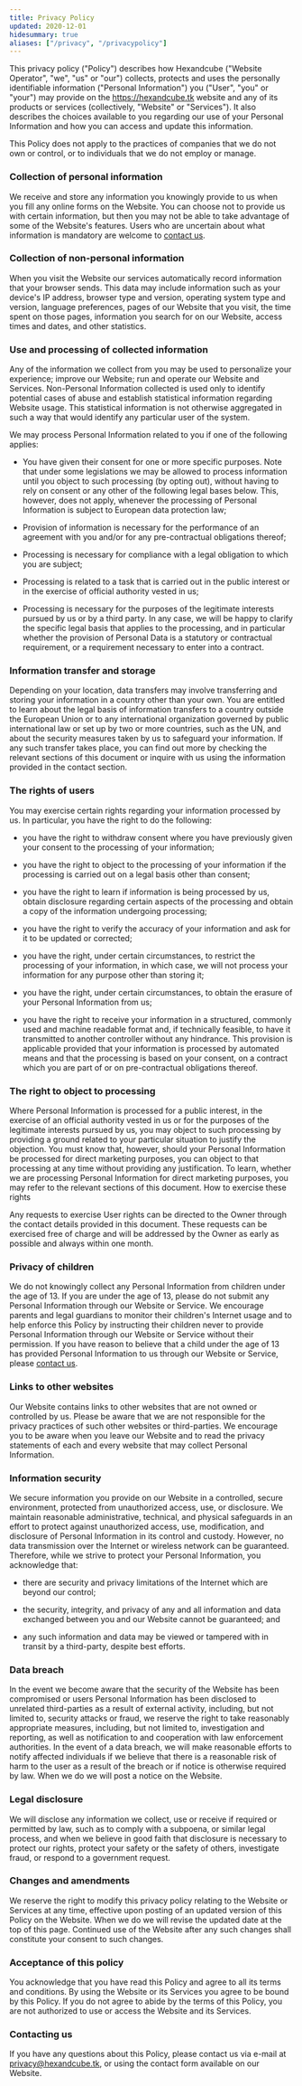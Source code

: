 ```yaml
---
title: Privacy Policy
updated: 2020-12-01
hidesummary: true
aliases: ["/privacy", "/privacypolicy"]
---
```


This privacy policy ("Policy") describes how Hexandcube ("Website Operator", "we", "us" or "our") collects, protects and uses the personally identifiable information ("Personal Information") you ("User", "you" or "your") may provide on the https://hexandcube.tk website and any of its products or services (collectively, "Website" or "Services"). It also describes the choices available to you regarding our use of your Personal Information and how you can access and update this information. 

This Policy does not apply to the practices of companies that we do not own or control, or to individuals that we do not employ or manage.


### Collection of personal information

We receive and store any information you knowingly provide to us when you fill any online forms on the Website. You can choose not to provide us with certain information, but then you may not be able to take advantage of some of the Website's features. Users who are uncertain about what information is mandatory are welcome to [contact us](#contacting-us).


### Collection of non-personal information

When you visit the Website our services automatically record information that your browser sends. This data may include information such as your device's IP address, browser type and version, operating system type and version, language preferences, pages of our Website that you visit, the time spent on those pages, information you search for on our Website, access times and dates, and other statistics. 


### Use and processing of collected information

Any of the information we collect from you may be used to personalize your experience; improve our Website; run and operate our Website and Services. Non-Personal Information collected is used only to identify potential cases of abuse and establish statistical information regarding Website usage. This statistical information is not otherwise aggregated in such a way that would identify any particular user of the system.

We may process Personal Information related to you if one of the following applies: 

- You have given their consent for one or more specific purposes. Note that under some legislations we may be allowed to process information until you object to such processing (by opting out), without having to rely on consent or any other of the following legal bases below. This, however, does not apply, whenever the processing of Personal Information is subject to European data protection law; 

- Provision of information is necessary for the performance of an agreement with you and/or for any pre-contractual obligations thereof; 

- Processing is necessary for compliance with a legal obligation to which you are subject; 

- Processing is related to a task that is carried out in the public interest or in the exercise of official authority vested in us; 

- Processing is necessary for the purposes of the legitimate interests pursued by us or by a third party. In any case, we will be happy to clarify the specific legal basis that applies to the processing, and in particular whether the provision of Personal Data is a statutory or contractual requirement, or a requirement necessary to enter into a contract. 


### Information transfer and storage

Depending on your location, data transfers may involve transferring and storing your information in a country other than your own. You are entitled to learn about the legal basis of information transfers to a country outside the European Union or to any international organization governed by public international law or set up by two or more countries, such as the UN, and about the security measures taken by us to safeguard your information. If any such transfer takes place, you can find out more by checking the relevant sections of this document or inquire with us using the information provided in the contact section.


### The rights of users

You may exercise certain rights regarding your information processed by us. In particular, you have the right to do the following: 

- you have the right to withdraw consent where you have previously given your consent to the processing of your information; 

- you have the right to object to the processing of your information if the processing is carried out on a legal basis other than consent; 

- you have the right to learn if information is being processed by us, obtain disclosure regarding certain aspects of the processing and obtain a copy of the information undergoing processing; 

- you have the right to verify the accuracy of your information and ask for it to be updated or corrected; 

- you have the right, under certain circumstances, to restrict the processing of your information, in which case, we will not process your information for any purpose other than storing it; 

- you have the right, under certain circumstances, to obtain the erasure of your Personal Information from us; 

- you have the right to receive your information in a structured, commonly used and machine readable format and, if technically feasible, to have it transmitted to another controller without any hindrance. This provision is applicable provided that your information is processed by automated means and that the processing is based on your consent, on a contract which you are part of or on pre-contractual obligations thereof.

### The right to object to processing

Where Personal Information is processed for a public interest, in the exercise of an official authority vested in us or for the purposes of the legitimate interests pursued by us, you may object to such processing by providing a ground related to your particular situation to justify the objection. You must know that, however, should your Personal Information be processed for direct marketing purposes, you can object to that processing at any time without providing any justification. To learn, whether we are processing Personal Information for direct marketing purposes, you may refer to the relevant sections of this document.
How to exercise these rights

Any requests to exercise User rights can be directed to the Owner through the contact details provided in this document. These requests can be exercised free of charge and will be addressed by the Owner as early as possible and always within one month.


### Privacy of children

We do not knowingly collect any Personal Information from children under the age of 13. If you are under the age of 13, please do not submit any Personal Information through our Website or Service. We encourage parents and legal guardians to monitor their children's Internet usage and to help enforce this Policy by instructing their children never to provide Personal Information through our Website or Service without their permission. If you have reason to believe that a child under the age of 13 has provided Personal Information to us through our Website or Service, please [contact us](#contacting-us).


### Links to other websites

Our Website contains links to other websites that are not owned or controlled by us. Please be aware that we are not responsible for the privacy practices of such other websites or third-parties. We encourage you to be aware when you leave our Website and to read the privacy statements of each and every website that may collect Personal Information.


### Information security

We secure information you provide on our Website in a controlled, secure environment, protected from unauthorized access, use, or disclosure. We maintain reasonable administrative, technical, and physical safeguards in an effort to protect against unauthorized access, use, modification, and disclosure of Personal Information in its control and custody. However, no data transmission over the Internet or wireless network can be guaranteed. Therefore, while we strive to protect your Personal Information, you acknowledge that:

- there are security and privacy limitations of the Internet which are beyond our control; 

- the security, integrity, and privacy of any and all information and data exchanged between you and our Website cannot be guaranteed; and 

- any such information and data may be viewed or tampered with in transit by a third-party, despite best efforts.


### Data breach

In the event we become aware that the security of the Website has been compromised or users Personal Information has been disclosed to unrelated third-parties as a result of external activity, including, but not limited to, security attacks or fraud, we reserve the right to take reasonably appropriate measures, including, but not limited to, investigation and reporting, as well as notification to and cooperation with law enforcement authorities. In the event of a data breach, we will make reasonable efforts to notify affected individuals if we believe that there is a reasonable risk of harm to the user as a result of the breach or if notice is otherwise required by law. When we do we will post a notice on the Website.


### Legal disclosure

We will disclose any information we collect, use or receive if required or permitted by law, such as to comply with a subpoena, or similar legal process, and when we believe in good faith that disclosure is necessary to protect our rights, protect your safety or the safety of others, investigate fraud, or respond to a government request.


### Changes and amendments

We reserve the right to modify this privacy policy relating to the Website or Services at any time, effective upon posting of an updated version of this Policy on the Website. When we do we will revise the updated date at the top of this page. Continued use of the Website after any such changes shall constitute your consent to such changes. 


### Acceptance of this policy

You acknowledge that you have read this Policy and agree to all its terms and conditions. By using the Website or its Services you agree to be bound by this Policy. If you do not agree to abide by the terms of this Policy, you are not authorized to use or access the Website and its Services.


### Contacting us

If you have any questions about this Policy, please contact us via e-mail at [privacy@hexandcube.tk](mailto:privacy@hexandcube.tk), or using the contact form available on our Website.
